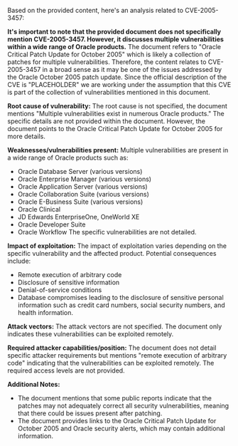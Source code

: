 Based on the provided content, here's an analysis related to CVE-2005-3457:

**It's important to note that the provided document does not specifically mention CVE-2005-3457. However, it discusses multiple vulnerabilities within a wide range of Oracle products.** The document refers to "Oracle Critical Patch Update for October 2005" which is likely a collection of patches for multiple vulnerabilities. Therefore, the content relates to CVE-2005-3457 in a broad sense as it may be one of the issues addressed by the Oracle October 2005 patch update. Since the official description of the CVE is "PLACEHOLDER" we are working under the assumption that this CVE is part of the collection of vulnerabilities mentioned in this document.

**Root cause of vulnerability:**
The root cause is not specified, the document mentions "Multiple vulnerabilities exist in numerous Oracle products." The specific details are not provided within the document. However, the document points to the Oracle Critical Patch Update for October 2005 for more details.

**Weaknesses/vulnerabilities present:**
Multiple vulnerabilities are present in a wide range of Oracle products such as:
*   Oracle Database Server (various versions)
*   Oracle Enterprise Manager (various versions)
*   Oracle Application Server (various versions)
*   Oracle Collaboration Suite (various versions)
*   Oracle E-Business Suite (various versions)
*   Oracle Clinical
*   JD Edwards EnterpriseOne, OneWorld XE
*   Oracle Developer Suite
*   Oracle Workflow
The specific vulnerabilities are not detailed.

**Impact of exploitation:**
The impact of exploitation varies depending on the specific vulnerability and the affected product. Potential consequences include:
*   Remote execution of arbitrary code
*   Disclosure of sensitive information
*   Denial-of-service conditions
*   Database compromises leading to the disclosure of sensitive personal information such as credit card numbers, social security numbers, and health information.

**Attack vectors:**
The attack vectors are not specified. The document only indicates these vulnerabilities can be exploited remotely.

**Required attacker capabilities/position:**
The document does not detail specific attacker requirements but mentions "remote execution of arbitrary code" indicating that the vulnerabilities can be exploited remotely. The required access levels are not provided.

**Additional Notes:**
*   The document mentions that some public reports indicate that the patches may not adequately correct all security vulnerabilities, meaning that there could be issues present after patching.
*   The document provides links to the Oracle Critical Patch Update for October 2005 and Oracle security alerts, which may contain additional information.